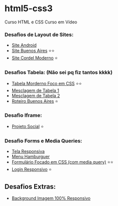 # html5-css3
 Curso HTML e CSS Curso em Vídeo



### Desafios de Layout de Sites:

- <a href="https://thi4g0-minerv4.github.io/html5-css3/modulo-02/desafios/desafio010/android.html">Site Android</a> 
- <a href="https://thi4g0-minerv4.github.io/html5-css3/modulo-02/desafios/projetosite/">Site Buenos Aires</a> ⭐⭐
- <a href="https://thi4g0-minerv4.github.io/html5-css3/modulo-03/desafios/desafio012/index.html">Site Cordel Moderno</a> ⭐


### Desafios Tabela: (Não sei pq fiz tantos kkkk)

- <a href="https://thi4g0-minerv4.github.io/html5-css3/modulo-03/desafios/table/index.html">Tabela Morderno Foco em CSS</a> ⭐⭐
- <a href="https://thi4g0-minerv4.github.io/html5-css3/modulo-03/desafios/desafio013/index01.html">Mesclagem de Tabela 1</a>
- <a href="https://thi4g0-minerv4.github.io/html5-css3/modulo-03/desafios/desafio013/index02.html">Mesclagem de Tabela 2</a> 
- <a href="https://thi4g0-minerv4.github.io/html5-css3/modulo-03/desafios/table2/">Roteiro Buenos Aires</a> ⭐


### Desafio Iframe:

- <a href="https://thi4g0-minerv4.github.io/html5-css3/modulo-04/desafios/desafio014/index.html">Projeto Social</a> ⭐


### Desafio Forms e Media Queries:
- <a href="https://thi4g0-minerv4.github.io/html5-css3/modulo-04/ex026/mq004/index.html">Tela Responsiva</a>
- <a href="https://thi4g0-minerv4.github.io/html5-css3/modulo-04/ex026/mq005/index.html">Menu Hamburguer</a>
- <a href="https://thi4g0-minerv4.github.io/html5-css3/modulo-04/desafios/form/index.html">Formulário Focado em CSS (com media query)</a> ⭐⭐
- <a href="https://thi4g0-minerv4.github.io/html5-css3/modulo-04/desafios/desafio015/index.html">Login Responsivo</a> ⭐


## Desafios Extras:
- <a href="https://thi4g0-minerv4.github.io/html5-css3/modulo-03/desafios/desafio011/index.html">Background Imagem 100% Responsivo</a>
